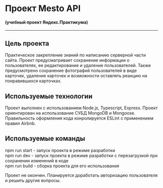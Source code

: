 # Проект Mesto API
#### (учебный проект Яндекс.Практикума)

---

## Цель проекта
Практическое закрепление знаний по написанию серверной части сайта.
Проект предусматривает сохранение информации о пользователях, ее редактирование и
удаление пользователей. Также предусмотрено сохранение фотографий пользователей
в виде карточек, удаление карточек и возможности оставлять реакцию на понравившихся карточках.

## Используемые технологии
Проект выполнен с использованием Node.js, Typescript, Express. Проект ориентирован на использование СУБД MongoDB и Mongoose. Правильность оформления кода конролируется ESLint с применением правил Airbnb.

## Используемые команды
npm run start - запуск проекта в режиме разработки  
npm run dev - запуск проекта в режиме разработки с перезагрузкой при сохранении изменений в коде  
npm run build - сборка проекта для его использования  

Проект не окончен. Планируется доработать авторизацию пользователя и решить другие вопросы.
